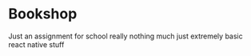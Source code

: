 # Bookshop
Just an assignment for school
really nothing much just extremely basic react native stuff
